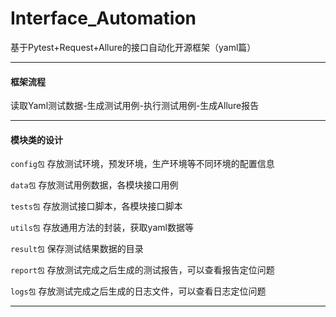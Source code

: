 # Interface_Automation
基于Pytest+Request+Allure的接口自动化开源框架（yaml篇）

----
#### 框架流程
读取Yaml测试数据-生成测试用例-执行测试用例-生成Allure报告

----
#### 模块类的设计
`config包` 存放测试环境，预发环境，生产环境等不同环境的配置信息

`data包` 存放测试用例数据，各模块接口用例

`tests包` 存放测试接口脚本，各模块接口脚本

`utils包` 存放通用方法的封装，获取yaml数据等

`result包` 保存测试结果数据的目录

`report包` 存放测试完成之后生成的测试报告，可以查看报告定位问题

`logs包` 存放测试完成之后生成的日志文件，可以查看日志定位问题

----
